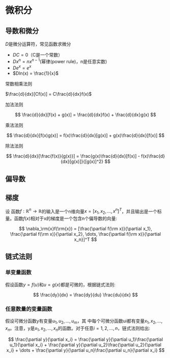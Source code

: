 # 微积分

## 导数和微分

$D$是微分运算符，常见函数求微分

- $DC = 0$（C是一个常数）
- $Dx^n = nx^{n - 1}$(幂律(power rule)，n是任意实数)
- $De^x = e^x$
- $Dln(x) = \frac{1}{x}$

常数相乘法则

$\frac{d}{dx}[Cf(x)] = C\frac{d}{dx}f(x)$

加法法则

$$
\frac{d}{dx}[f(x) + g(x)] = \frac{d}{dx}f(x) + \frac{d}{dx}g(x)
$$

乘法法则

$$
\frac{d}{dx}[f(x)g(x)] = f(x)\frac{d}{dx}[g(x)] + g(x)\frac{d}{dx}[f(x)]
$$

除法法则

$$
\frac{d}{dx}[\frac{f(x)}{g(x)}] = \frac{g(x)\frac{d}{dx}[f(x)] - f(x)\frac{d}{dx}[g(x)]}{[g(x)]^2}
$$


## 偏导数

## 梯度

设 函数$f: \mathbb R^n \rightarrow \mathbb R$的输入是一个n维向量$x = [x_1, x_2,\dots, x^n]^T$，并且输出是一个标量。函数$f(x)$相对于x的梯度是一个包含n个偏导数的向量:

$$
\nabla_\rm{x}f(\rm{x}) = [\frac{\partial f(\rm x)}{\partial x_1}, \frac{\partial f(\rm x)}{\partial x_2}, \dots, \frac{\partial f(\rm x)}{\partial x_n}]^T
$$

## 链式法则

### 单变量函数

假设函数$y = f(u)$和$u = g(x)$都是可微的，根据链式法则:

$$
\frac{dy}{dx} = \frac{dy}{du} \frac{du}{dx}
$$

### 任意数量的变量函数

假设可微分函数y有变量$u_1, u_2,\dots, u_m$，其 中每个可微分函数ui都有变量$x_1, x_2, \dots , x_n$。注意，y是$x_1, x_2, \dots , x_n$的函数。对于任意$i = 1, 2, \dots , n$，链式法则给出:

$$
\frac{\partial y}{\partial x_i} = \frac{\partial y}{\partial u_1}\frac{\partial u_1}{\partial x_i} + \frac{\partial y}{\partial u_2}\frac{\partial u_2}{\partial x_i} + \dots + \frac{\partial y}{\partial u_n}\frac{\partial u_n}{\partial x_i}
$$







